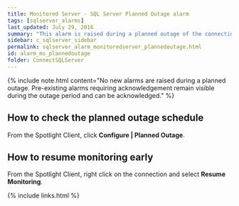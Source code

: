 ```yaml
---
title: ﻿Monitored Server - SQL Server Planned Outage alarm
tags: [sqlserver_alarms]
last_updated: July 29, 2016
summary: "This alarm is raised during a planned outage of the connection. Spotlight will resume monitoring the service at the end of the planned outage period."
sidebar: c_sqlserver_sidebar
permalink: sqlserver_alarm_monitoredserver_plannedoutage.html
id: alarm_ms_plannedoutage
folder: ConnectSQLServer
---
```



{% include note.html content="No new alarms are raised during a planned outage. Pre-existing alarms requiring acknowledgement remain visible during the outage period and can be acknowledged." %}


## How to check the planned outage schedule

From the Spotlight Client, click **Configure \| Planned Outage**.

## How to resume monitoring early

From the Spotlight Client, right click on the connection and select **Resume Monitoring**.


{% include links.html %}

